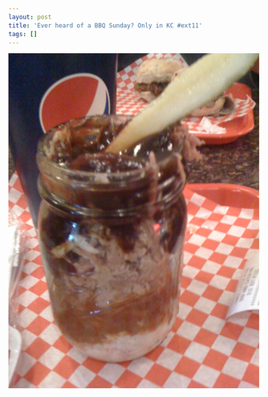 ```yaml
---
layout: post
title: 'Ever heard of a BBQ Sunday? Only in KC #ext11'
tags: []
---
```


<p>
<div class='p_embed p_image_embed'>
<img alt="Image" height="667" src="/images/20364248-image.jpg" width="500" />

</div>
</p>

